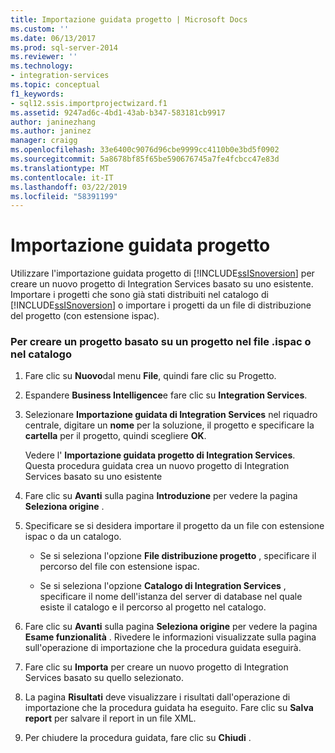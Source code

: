 ```yaml
---
title: Importazione guidata progetto | Microsoft Docs
ms.custom: ''
ms.date: 06/13/2017
ms.prod: sql-server-2014
ms.reviewer: ''
ms.technology:
- integration-services
ms.topic: conceptual
f1_keywords:
- sql12.ssis.importprojectwizard.f1
ms.assetid: 9247ad6c-4bd1-43ab-b347-583181cb9917
author: janinezhang
ms.author: janinez
manager: craigg
ms.openlocfilehash: 33e6400c9076d96cbe9999cc4110b0e3bd5f0902
ms.sourcegitcommit: 5a8678bf85f65be590676745a7fe4fcbcc47e83d
ms.translationtype: MT
ms.contentlocale: it-IT
ms.lasthandoff: 03/22/2019
ms.locfileid: "58391199"
---
```

# <a name="import-project-wizard"></a>Importazione guidata progetto
  Utilizzare l'importazione guidata progetto di [!INCLUDE[ssISnoversion](../includes/ssisnoversion-md.md)] per creare un nuovo progetto di Integration Services basato su uno esistente. Importare i progetti che sono già stati distribuiti nel catalogo di [!INCLUDE[ssISnoversion](../includes/ssisnoversion-md.md)] o importare i progetti da un file di distribuzione del progetto (con estensione ispac).  
  
### <a name="to-create-a-project-based-on-a-project-in-ispac-file-or-in-catalog"></a>Per creare un progetto basato su un progetto nel file .ispac o nel catalogo  
  
1.  Fare clic su **Nuovo**dal menu **File**, quindi fare clic su Progetto.  
  
2.  Espandere **Business Intelligence**e fare clic su **Integration Services**.  
  
3.  Selezionare **Importazione guidata di Integration Services** nel riquadro centrale, digitare un **nome** per la soluzione, il progetto e specificare la **cartella** per il progetto, quindi scegliere **OK**.  
  
     Vedere l' **Importazione guidata progetto di Integration Services**. Questa procedura guidata crea un nuovo progetto di Integration Services basato su uno esistente  
  
4.  Fare clic su **Avanti** sulla pagina **Introduzione** per vedere la pagina **Seleziona origine** .  
  
5.  Specificare se si desidera importare il progetto da un file con estensione ispac o da un catalogo.  
  
    -   Se si seleziona l'opzione **File distribuzione progetto** , specificare il percorso del file con estensione ispac.  
  
    -   Se si seleziona l'opzione **Catalogo di Integration Services** , specificare il nome dell'istanza del server di database nel quale esiste il catalogo e il percorso al progetto nel catalogo.  
  
6.  Fare clic su **Avanti** sulla pagina **Seleziona origine** per vedere la pagina **Esame funzionalità** . Rivedere le informazioni visualizzate sulla pagina sull'operazione di importazione che la procedura guidata eseguirà.  
  
7.  Fare clic su **Importa** per creare un nuovo progetto di Integration Services basato su quello selezionato.  
  
8.  La pagina **Risultati** deve visualizzare i risultati dall'operazione di importazione che la procedura guidata ha eseguito. Fare clic su **Salva report** per salvare il report in un file XML.  
  
9. Per chiudere la procedura guidata, fare clic su **Chiudi** .  
  
  
